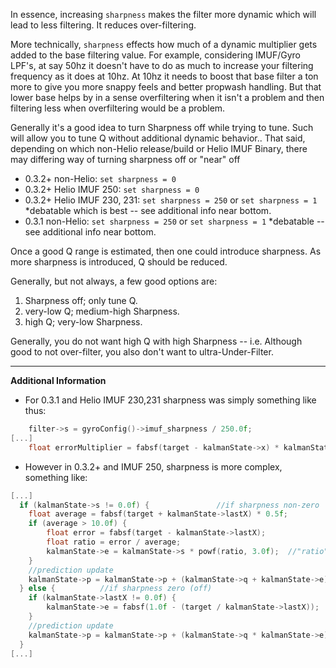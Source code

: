 In essence, increasing `sharpness` makes the filter more dynamic which will lead to less filtering. It reduces over-filtering.

More technically, `sharpness` effects how much of a dynamic multiplier gets added to the base filtering value. For example, considering IMUF/Gyro LPF's, at say 50hz it doesn't have to do as much to increase your filtering frequency as it does at 10hz. At 10hz it needs to boost that base filter a ton more to give you more snappy feels and better propwash handling. But that lower base helps by in a sense overfiltering when it isn't a problem and then filtering less when overfiltering would be a problem.

Generally it's a good idea to turn Sharpness off while trying to tune. Such will allow you to tune Q without additional dynamic behavior..  That said, depending on which non-Helio release/build or Helio IMUF Binary, there may differing way of turning sharpness off or "near" off
* 0.3.2+ non-Helio: `set sharpness = 0`
* 0.3.2+ Helio IMUF 250: `set sharpness = 0`
* 0.3.2+ Helio IMUF 230, 231: `set sharpness = 250` or `set sharpness = 1` \*debatable which is best -- see additional info near bottom.
* 0.3.1 non-Helio:  `set sharpness = 250` or `set sharpness = 1` \*debatable -- see additional info near bottom.

Once a good Q range is estimated, then one could introduce sharpness.  As more sharpness is introduced, Q should be reduced.

Generally, but not always, a few good options are:
 1) Sharpness off; only tune Q.
 2) very-low Q; medium-high Sharpness.
 3) high Q; very-low Sharpness.

Generally, you do not want high Q with high Sharpness -- i.e. Although good to not over-filter, you also don't want to ultra-Under-Filter.

***

**Additional Information**
* For 0.3.1 and Helio IMUF 230,231 sharpness was simply something like thus:
```c
    filter->s = gyroConfig()->imuf_sharpness / 250.0f;  
[...]
  	float errorMultiplier = fabsf(target - kalmanState->x) * kalmanState->s;
```
* However in 0.3.2+ and IMUF 250, sharpness is more complex, something like:

```c
[...]
  if (kalmanState->s != 0.0f) {               //if sharpness non-zero
    float average = fabsf(target + kalmanState->lastX) * 0.5f;
    if (average > 10.0f) {
        float error = fabsf(target - kalmanState->lastX);
        float ratio = error / average;
        kalmanState->e = kalmanState->s * powf(ratio, 3.0f);  //"ratio" power 3 and multiply by a gain (sharpness)
    }
    //prediction update
    kalmanState->p = kalmanState->p + (kalmanState->q + kalmanState->e);
  } else {          //if sharpness zero (off)
    if (kalmanState->lastX != 0.0f) {
        kalmanState->e = fabsf(1.0f - (target / kalmanState->lastX));
    }
    //prediction update
    kalmanState->p = kalmanState->p + (kalmanState->q * kalmanState->e);
  }
[...]
```
 

